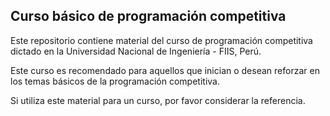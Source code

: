 ﻿## Curso básico de programación competitiva
Este repositorio contiene material del curso de programación competitiva dictado en la Universidad Nacional de Ingeniería - FIIS, Perú.

Este curso es recomendado para aquellos que inician o desean reforzar en los temas básicos de la programación competitiva.

Si utiliza este material para un curso, por favor considerar la referencia.
